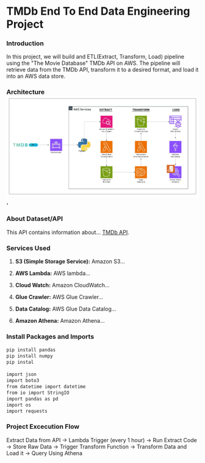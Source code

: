 # TMDb End To End Data Engineering Project

### Introduction

In this project, we will build and ETL(Extract, Transform, Load) pipeline using the "The Movie Database" TMDb API on AWS. The pipeline will retrieve data from the TMDb API, transform it to a desired format, and load it into an AWS data store. 

### Architecture ![example of image](https://github.com/rcnnarvaez/tmdb-end-to-end-data-engineering-project/blob/main/TMDb_API%20ETL%20Pipeline.jpeg).

### About Dataset/API
This API contains information about... [TMDb API](https://developer.themoviedb.org/docs/getting-started).

### Services Used
1. **S3 (Simple Storage Service):** Amazon S3...
   
2. **AWS Lambda:** AWS lambda...

3. **Cloud Watch:** Amazon CloudWatch...

4. **Glue Crawler:** AWS Glue Crawler...

5. **Data Catalog:** AWS Glue Data Catalog...

6. **Amazon Athena:** Amazon Athena...

### Install Packages and Imports
```
pip install pandas
pip install numpy
pip instal

import json
import boto3
from datetime import datetime
from io import StringIO
import pandas as pd
import os
import requests
```
### Project Excecution Flow
Extract Data from API -> Lambda Trigger (every 1 hour) -> Run Extract Code -> Store Raw Data -> Trigger Transform Function -> Transform Data and Load it -> Query Using Athena
